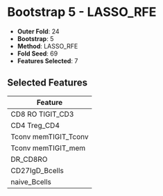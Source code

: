 # Bootstrap 5 - LASSO_RFE

- **Outer Fold**: 24
- **Bootstrap**: 5
- **Method**: LASSO_RFE
- **Fold Seed**: 69
- **Features Selected**: 7

## Selected Features

| Feature |
|---------|
| CD8 RO TIGIT_CD3 |
| CD4 Treg_CD4 |
| Tconv memTIGIT_Tconv |
| Tconv memTIGIT_mem |
| DR_CD8RO |
| CD27IgD_Bcells |
| naive_Bcells |
